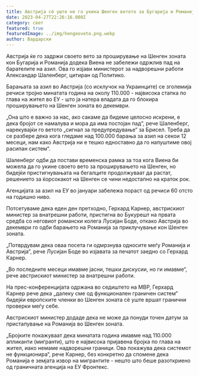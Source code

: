 ```yaml
---
title: Австрија сè уште не го укина Шенген ветото за Бугарија и Романија
date: 2023-04-27T22:26:16.080Z
category: свет
featured: true
featuredImage: ../img/hengeoveto.png.webp
author: Вардарски
---
```


Австрија ќе го задржи своето вето за проширување на Шенген зоната кон Бугарија и Романија додека Виена не забележи одржлив пад на барателите на азил. Ова го изјави министерот за надворешни работи Александар Шаленберг, цитиран од Политико.

Барањата за азил во Австрија (со исклучок на Украинците) се зголемија речиси тројно минатата година на околу 110.000 - највисока стапка по глава на жител во ЕУ - што ја натера владата да го блокира проширувањето на Шенген зоната во декември.

„Она што е важно за нас, ако сакаме да бидеме целосно искрени, е дека бројот се намалува и мора да има постојан пад“, рече Шаленберг, нарекувајќи го ветото „сигнал за предупредување“ за Брисел. Треба да се разбере дека кога гледаме над 100.000 барања за азил на секои 12 месеци, нам како Австрија ни е тешко едноставно да го напуштиме овој расипан систем“.

Шаленберг одби да постави временска рамка за тоа кога Виена би можела да го укине своето вето за проширувањето на Шенген, но бидејќи пристигнувањата на бегалците продолжуваат да растат, решението за ќорсокакот на Шенген се чини недостапно на краток рок.

Агенцијата за азил на ЕУ во јануари забележа пораст од речиси 60 отсто на годишно ниво.

Потсетуваме дека еден ден претходно, Герхард Карнер, австрискиот министер за внатрешни работи, пристигна во Букурешт на првата средба со неговиот романски колега Лусијан Боде, откако Австрија во декември го одби барањето на Романија за приклучување кон Шенген зоната.

„Потврдувам дека оваа посета ги одмрзнува односите меѓу Романија и Австрија“, рече Лусијан Боде во изјавата за печатот заедно со Герхард Карнер.

„Во последните месеци имавме јасни, тешки дискусии, но ги имавме“, рече австрискиот министер за внатрешни работи.

На прес-конференцијата одржана во седиштето на МВР, Герхард Карнер рече дека „далеку сме од функционален граничен систем“ бидејќи европските членки во Шенген зоната сè уште вршат гранични проверки меѓу себе.

Австрискиот министер додаде дека не може да понуди точен датум за пристапување на Романија во Шенген зоната.

„Бројките покажуваат дека минатата година имавме над 110.000 апликанти (мигранти), што е највисока пријавена бројка по глава на жител, иако немаме надворешни граници. Ова покажува дека системот не функционира“, рече Карнер, без конкретно да спомене дека Романија е земјата извор на мигрантите - нешто што беше разоткриено од граничната агенција на ЕУ Фронтекс.
